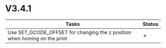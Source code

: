 # V3.4.1

| Tasks | Status |
| ----- | ------ |
| Use SET_GCODE_OFFSET for changing the z position when homing on the print | &cross; |
